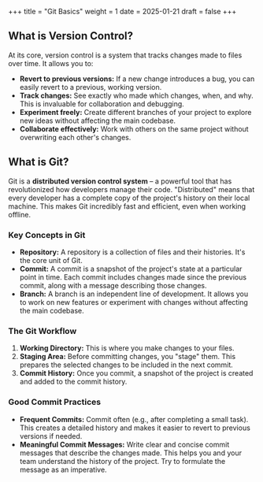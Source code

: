 +++
title = "Git Basics"
weight = 1
date = 2025-01-21
draft = false
+++

## What is Version Control?

At its core, version control is a system that tracks changes made to files over time. It allows you to:

- **Revert to previous versions:** If a new change introduces a bug, you can easily revert to a previous, working version.
- **Track changes:** See exactly who made which changes, when, and why. This is invaluable for collaboration and debugging.
- **Experiment freely:** Create different branches of your project to explore new ideas without affecting the main codebase.
- **Collaborate effectively:** Work with others on the same project without overwriting each other's changes.

## What is Git?

Git is a **distributed version control system** – a powerful tool that has revolutionized how developers manage their code. "Distributed" means that every developer has a complete copy of the project's history on their local machine. This makes Git incredibly fast and efficient, even when working offline.

### Key Concepts in Git

- **Repository:** A repository is a collection of files and their histories. It's the core unit of Git.
- **Commit:** A commit is a snapshot of the project's state at a particular point in time. Each commit includes changes made since the previous commit, along with a message describing those changes.
- **Branch:** A branch is an independent line of development. It allows you to work on new features or experiment with changes without affecting the main codebase.

### The Git Workflow

1. **Working Directory:** This is where you make changes to your files.
2. **Staging Area:** Before committing changes, you "stage" them. This prepares the selected changes to be included in the next commit.
3. **Commit History:** Once you commit, a snapshot of the project is created and added to the commit history.

### Good Commit Practices

- **Frequent Commits:** Commit often (e.g., after completing a small task). This creates a detailed history and makes it easier to revert to previous versions if needed.
- **Meaningful Commit Messages:** Write clear and concise commit messages that describe the changes made. This helps you and your team understand the history of the project. Try to formulate the message as an imperative.
